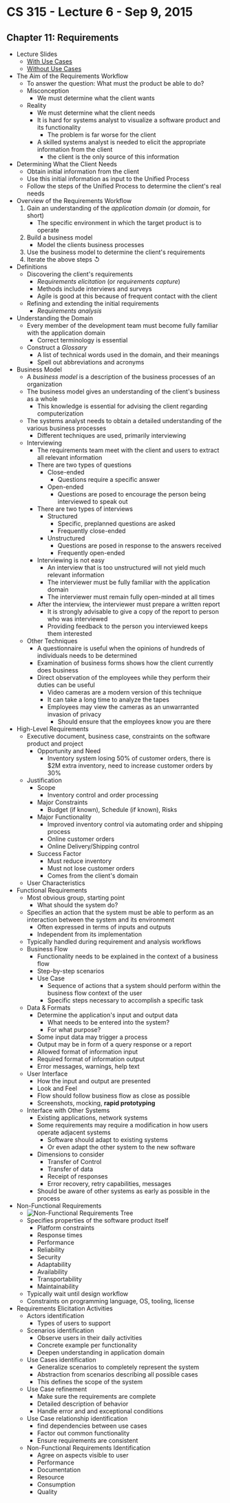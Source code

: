 # CS 315 - Lecture 6 - Sep 9, 2015

## Chapter 11: Requirements

 - Lecture Slides
	 - [With Use Cases](https://ualearn.blackboard.com/bbcswebdav/pid-1852649-dt-content-rid-13896107_1/courses/45063.201540/Chapter11%20Use%20Cases.pdf)
	 - [Without Use Cases](https://ualearn.blackboard.com/bbcswebdav/pid-1852647-dt-content-rid-13896106_1/courses/45063.201540/Chapter11%20without%20Use%20Cases.pdf)
 - The Aim of the Requirements Workflow
	 - To answer the question: What must the product be able to do?
	 - Misconception
		 - We must determine what the client wants
	 - Reality
		 - We must determine what the client needs
		 - It is hard for systems analyst to visualize a software product and its functionality
			 - The problem is far worse for the client
		 - A skilled systems analyst is needed to elicit the appropriate information from the client
			 - the client is the only source of this information
 - Determining What the Client Needs
	 - Obtain initial information from the client
	 - Use this initial information as input to the Unified Process
	 - Follow the steps of the Unified Process to determine the client's real needs
 - Overview of the Requirements Workflow
	 1. Gain an understanding of the *application domain* (or *domain*, for short)
		 - The specific environment in which the target product is to operate
	 2. Build a business model
		 - Model the clients business processes
	 3. Use the business model to determine the client's requirements
	 4. Iterate the above steps ↺
 - Definitions
	 - Discovering the client's requirements
		 - *Requirements elicitation* (or *requirements capture*)
		 - Methods include interviews and surveys
		 - Agile is good at this because of frequent contact with the client
	 - Refining and extending the initial requirements
		 - *Requirements analysis*
 - Understanding the Domain
	 - Every member of the development team must become fully familiar with the application domain
		 - Correct terminology is essential
	 - Construct a *Glossary*
		 - A list of technical words used in the domain, and their meanings
		 - Spell out abbreviations and acronyms
 - Business Model
	 - A *business model* is a description of the business processes of an organization
	 - The business model gives an understanding of the client's business as a whole
		 - This knowledge is essential for advising the client regarding computerization
	 - The systems analyst needs to obtain a detailed understanding of the various business processes
		 - Different techniques are used, primarily interviewing
	 - Interviewing
		 - The requirements team meet with the client and users to extract all relevant information
		 - There are two types of questions
			 - Close-ended
				 - Questions require a specific answer
			 - Open-ended
				 - Questions are posed to encourage the person being interviewed to speak out
		 - There are two types of interviews
			 - Structured
				 - Specific, preplanned questions are asked
				 - Frequently close-ended
			 - Unstructured
				 - Questions are posed in response to the answers received
				 - Frequently open-ended
		 - Interviewing is not easy
			 - An interview that is too unstructured will not yield much relevant information
			 - The interviewer must be fully familiar with the application domain
			 - The interviewer must remain fully open-minded at all times
		 - After the interview, the interviewer must prepare a written report
			 - It is strongly advisable to give a copy of the report to person who was interviewed
			 - Providing feedback to the person you interviewed keeps them interested
	 - Other Techniques
		 - A questionnaire is useful when the opinions of hundreds of individuals needs to be determined
		 - Examination of business forms shows how the client currently does business
		 - Direct observation of the employees while they perform their duties can be useful
			 - Video cameras are a modern version of this technique
			 - It can take a long time to analyze the tapes
			 - Employees may view the cameras as an unwarranted invasion of privacy
				 - Should ensure that the employees know you are there
 - High-Level Requirements
	 - Executive document, business case, constraints on the software product and project
		 - Opportunity and Need
			 - Inventory system losing 50% of customer orders, there is $2M extra inventory, need to increase customer orders by 30%
	 - Justification
		 - Scope
			 - Inventory control and order processing
		 - Major Constraints
			 - Budget (if known), Schedule (if known), Risks
		 - Major Functionality
			 - Improved inventory control via automating order and shipping process
			 - Online customer orders
			 - Online Delivery/Shipping control
		 - Success Factor
			 - Must reduce inventory
			 - Must not lose customer orders
			 - Comes from the client's domain
	 - User Characteristics
 - Functional Requirements
	 - Most obvious group, starting point
		 - What should the system do?
	 - Specifies an action that the system must be able to perform as an interaction between the system and its environment
		 - Often expressed in terms of inputs and outputs
		 - Independent from its implementation
	 - Typically handled during requirement and analysis workflows
	 - Business Flow
		 - Functionality needs to be explained in the context of a business flow
		 - Step-by-step scenarios
		 - Use Case
			 - Sequence of actions that a system should perform within the business flow context of the user
			 - Specific steps necessary to accomplish a specific task
	 -  Data & Formats
		 - Determine the application's input and output data
			 - What needs to be entered into the system?
			 - For what purpose?
		 - Some input data may trigger a process
		 - Output may be in form of a query response or a report
		 - Allowed format of information input
		 - Required format of information output
		 - Error messages, warnings, help text
	 - User Interface
		 - How the input and output are presented
		 - Look and Feel
		 - Flow should follow business flow as close as possible
		 - Screenshots, mocking, **rapid prototyping**
	 - Interface with Other Systems
		 - Existing applications, network systems
		 - Some requirements may require a modification in how users operate adjacent systems
			 - Software should adapt to existing systems
			 - Or even adapt the other system to the new software
		 - Dimensions to consider
			 - Transfer of Control
			 - Transfer of data
			 - Receipt of responses
			 - Error recovery, retry capabilities, messages
		 - Should be aware of other systems as early as possible in the process
 - Non-Functional Requirements
	 - ![Non-Functional Requirements Tree](http://usabilitygeek.com/wp-content/uploads/2013/05/Requirements-Gathering-User-Experience-UX-Non-Functional-Requirements.jpg)
	 - Specifies properties of the software product itself
		 - Platform constraints
		 - Response times
		 - Performance
		 - Reliability
		 - Security
		 - Adaptability
		 - Availability
		 - Transportability
		 - Maintainability
	 - Typically wait until design workflow
	 - Constraints on programming language, OS, tooling, license
 - Requirements Elicitation Activities
	 - Actors identification
		 - Types of users to support
	 - Scenarios identification
		 - Observe users in their daily activities
		 - Concrete example per functionality
		 - Deepen understanding in application domain
	 - Use Cases identification
		 - Generalize scenarios to completely represent the system
		 - Abstraction from scenarios describing all possible cases
		 - This defines the scope of the system
	 - Use Case refinement
		 - Make sure the requirements are complete
		 - Detailed description of behavior
		 - Handle error and and exceptional conditions
	 - Use Case relationship identification
		 - find dependencies between use cases
		 - Factor out common functionality
		 - Ensure requirements are consistent
	 - Non-Functional Requirements Identification
		 - Agree on aspects visible to user
		 - Performance
		 - Documentation
		 - Resource
		 - Consumption
		 - Quality

